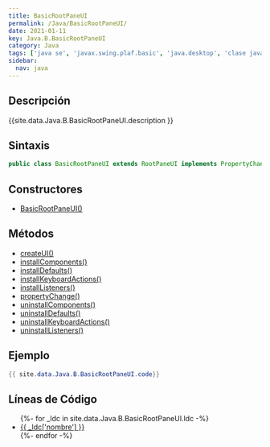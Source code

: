 ```yaml
---
title: BasicRootPaneUI
permalink: /Java/BasicRootPaneUI/
date: 2021-01-11
key: Java.B.BasicRootPaneUI
category: Java
tags: ['java se', 'javax.swing.plaf.basic', 'java.desktop', 'clase java', 'Java 1.3']
sidebar: 
  nav: java
---
```


## Descripción
{{site.data.Java.B.BasicRootPaneUI.description }}

## Sintaxis
~~~java
public class BasicRootPaneUI extends RootPaneUI implements PropertyChangeListener
~~~

## Constructores
* [BasicRootPaneUI()](/Java/BasicRootPaneUI/BasicRootPaneUI/)

## Métodos
* [createUI()](/Java/BasicRootPaneUI/createUI)
* [installComponents()](/Java/BasicRootPaneUI/installComponents)
* [installDefaults()](/Java/BasicRootPaneUI/installDefaults)
* [installKeyboardActions()](/Java/BasicRootPaneUI/installKeyboardActions)
* [installListeners()](/Java/BasicRootPaneUI/installListeners)
* [propertyChange()](/Java/BasicRootPaneUI/propertyChange)
* [uninstallComponents()](/Java/BasicRootPaneUI/uninstallComponents)
* [uninstallDefaults()](/Java/BasicRootPaneUI/uninstallDefaults)
* [uninstallKeyboardActions()](/Java/BasicRootPaneUI/uninstallKeyboardActions)
* [uninstallListeners()](/Java/BasicRootPaneUI/uninstallListeners)

## Ejemplo
~~~java
{{ site.data.Java.B.BasicRootPaneUI.code}}
~~~

## Líneas de Código
<ul>
{%- for _ldc in site.data.Java.B.BasicRootPaneUI.ldc -%}
   <li>
       <a href="{{_ldc['url'] }}">{{ _ldc['nombre'] }}</a>
   </li>
{%- endfor -%}
</ul>
